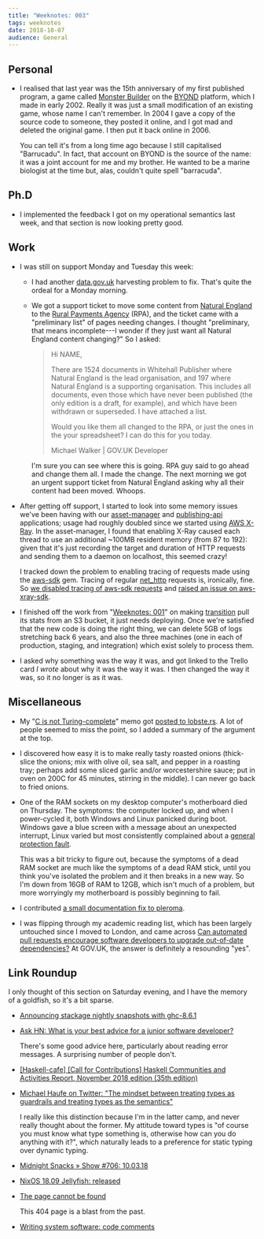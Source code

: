 ```yaml
---
title: "Weeknotes: 003"
tags: weeknotes
date: 2018-10-07
audience: General
---
```


## Personal

* I realised that last year was the 15th anniversary of my first
  published program, a game called [Monster Builder][] on the
  [BYOND][] platform, which I made in early 2002.  Really it was just
  a small modification of an existing game, whose name I can't
  remember.  In 2004 I gave a copy of the source code to someone, they
  posted it online, and I got mad and deleted the original game.  I
  then put it back online in 2006.

  You can tell it's from a long time ago because I still capitalised
  "Barrucadu".  In fact, that account on BYOND is the source of the
  name: it was a joint account for me and my brother.  He wanted to be
  a marine biologist at the time but, alas, couldn't quite spell
  "barracuda".

[Monster Builder]: https://secure.byond.com/games/Barrucadu/MonsterBuilder
[BYOND]: https://secure.byond.com/

## Ph.D

* I implemented the feedback I got on my operational semantics last
  week, and that section is now looking pretty good.

## Work

* I was still on support Monday and Tuesday this week:

    * I had another [data.gov.uk][] harvesting problem to fix.  That's
      quite the ordeal for a Monday morning.

    * We got a support ticket to move some content from [Natural
      England][] to the [Rural Payments Agency][] (RPA), and the
      ticket came with a "preliminary list" of pages needing changes.
      I thought "preliminary, that means incomplete---I wonder if they
      just want all Natural England content changing?"  So I asked:

      > Hi NAME,
      >
      > There are 1524 documents in Whitehall Publisher where Natural
      > England is the lead organisation, and 197 where Natural
      > England is a supporting organisation.  This includes all
      > documents, even those which have never been published (the
      > only edition is a draft, for example), and which have been
      > withdrawn or superseded.  I have attached a list.
      >
      > Would you like them all changed to the RPA, or just the ones
      > in the your spreadsheet?  I can do this for you today.
      >
      > Michael Walker | GOV.UK Developer

      I'm sure you can see where this is going.  RPA guy said to go
      ahead and change them all.  I made the change.  The next morning
      we got an urgent support ticket from Natural England asking why
      all their content had been moved.  Whoops.

* After getting off support, I started to look into some memory issues
  we've been having with our [asset-manager][] and [publishing-api][]
  applications; usage had roughly doubled since we started using [AWS
  X-Ray][].  In the asset-manager, I found that enabling X-Ray caused
  each thread to use an additional ~100MB resident memory (from 87 to
  192): given that it's just recording the target and duration of HTTP
  requests and sending them to a daemon on localhost, this seemed
  crazy!

  I tracked down the problem to enabling tracing of requests made
  using the [aws-sdk][] gem.  Tracing of regular [net_http][] requests
  is, ironically, fine.  So [we disabled tracing of aws-sdk
  requests][] and [raised an issue on aws-xray-sdk][].

* I finished off the work from "[Weeknotes: 001][]" on making
  [transition][] pull its stats from an S3 bucket, it just needs
  deploying.  Once we're satisfied that the new code is doing the
  right thing, we can delete 5GB of logs stretching back 6 years, and
  also the three machines (one in each of production, staging, and
  integration) which exist solely to process them.

* I asked why something was the way it was, and got linked to the
  Trello card *I wrote* about why it was the way it was.  I then
  changed the way it was, so it no longer is as it was.

[data.gov.uk]: https://data.gov.uk
[Natural England]: https://www.gov.uk/government/organisations/natural-england
[Rural Payments Agency]: https://www.gov.uk/government/organisations/rural-payments-agency
[asset-manager]: https://github.com/alphagov/asset-manager
[publishing-api]: https://github.com/alphagov/publishing-api
[AWS X-Ray]: https://aws.amazon.com/xray/
[aws-sdk]: https://rubygems.org/gems/aws-sdk/
[net_http]: https://www.rubydoc.info/stdlib/net/Net/HTTP
[we disabled tracing of aws-sdk requests]: https://github.com/alphagov/govuk_app_config/pull/61
[raised an issue on aws-xray-sdk]: https://github.com/aws/aws-xray-sdk-ruby/issues/13
[Weeknotes: 001]: weeknotes-001.html
[transition]: https://github.com/alphagov/transition

## Miscellaneous

* My "[C is not Turing-complete][]" memo got [posted to lobste.rs][].
  A lot of people seemed to miss the point, so I added a summary of
  the argument at the top.

* I discovered how easy it is to make really tasty roasted onions
  (thick-slice the onions; mix with olive oil, sea salt, and pepper in
  a roasting tray; perhaps add some sliced garlic and/or
  worcestershire sauce; put in oven on 200C for 45 minutes, stirring
  in the middle).  I can never go back to fried onions.

* One of the RAM sockets on my desktop computer's motherboard died on
  Thursday.  The symptoms: the computer locked up, and when I
  power-cycled it, both Windows and Linux panicked during boot.
  Windows gave a blue screen with a message about an unexpected
  interrupt, Linux varied but most consistently complained about a
  [general protection fault][].

  This was a bit tricky to figure out, because the symptoms of a dead
  RAM socket are much like the symptoms of a dead RAM stick, until you
  think you've isolated the problem and it then breaks in a new way.
  So I'm down from 16GB of RAM to 12GB, which isn't much of a problem,
  but more worryingly my motherboard is possibly beginning to fail.

* I contributed [a small documentation fix to pleroma][].

* I was flipping through my academic reading list, which has been
  largely untouched since I moved to London, and came across [Can
  automated pull requests encourage software developers to upgrade
  out-of-date dependencies?][] At GOV.UK, the answer is definitely a
  resounding "yes".

[C is not Turing-complete]: c-is-not-turing-complete.html
[posted to lobste.rs]: https://lobste.rs/s/bovwsx/c_is_not_turing_complete_2017
[general protection fault]: https://en.wikipedia.org/wiki/General_protection_fault
[a small documentation fix to pleroma]: https://git.pleroma.social/pleroma/pleroma/merge_requests/364
[Can automated pull requests encourage software developers to upgrade out-of-date dependencies?]: http://chrisparnin.me/pdf/VersionBot17.pdf

## Link Roundup

I only thought of this section on Saturday evening, and I have the
memory of a goldfish, so it's a bit sparse.

* [Announcing stackage nightly snapshots with ghc-8.6.1](https://www.stackage.org/blog/2018/09/announce-ghc-8.6-on-nightlies)

* [Ask HN: What is your best advice for a junior software developer?](https://news.ycombinator.com/item?id=18128477)

  There's some good advice here, particularly about reading error
  messages.  A surprising number of people don't.

* [[Haskell-cafe] [Call for Contributions] Haskell Communities and Activities Report, November 2018 edition (35th edition)](https://mail.haskell.org/pipermail/haskell-cafe/2018-October/130071.html)

* [Michael Haufe on Twitter: "The mindset between treating types as
  guardrails and treating types as the
  semantics"](https://twitter.com/mlhaufe/status/1048343652299419649)

  I really like this distinction because I'm in the latter camp, and
  never really thought about the former.  My attitude toward types is
  "of course you must know what type something is, otherwise how can
  you do anything with it?", which naturally leads to a preference for
  static typing over dynamic typing.

* [Midnight Snacks &raquo; Show #706: 10.03.18](https://midnightsnacks.fm/show/706/10.03.18)

* [NixOS 18.09 Jellyfish: released](https://discourse.nixos.org/t/nixos-18-09-jellyfish-released/1076)

* [The page cannot be found](http://www.mhra.gov.uk/home/groups/spcpil/documents/spcpil/con1404110695043.pdf)

  This 404 page is a blast from the past.

* [Writing system software: code comments](http://antirez.com/news/124)
